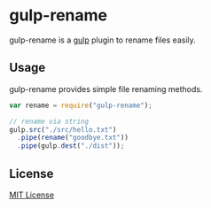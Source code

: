 # gulp-rename

gulp-rename is a [gulp](https://github.com/wearefractal/gulp) plugin to rename files easily.

## Usage

gulp-rename provides simple file renaming methods.

```javascript
var rename = require("gulp-rename");

// rename via string
gulp.src("./src/hello.txt")
  .pipe(rename("goodbye.txt"))
  .pipe(gulp.dest("./dist"));
```

## License

[MIT License](http://en.wikipedia.org/wiki/MIT_License)

